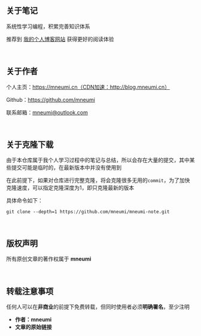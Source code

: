 ## 关于笔记

系统性学习编程，积累完善知识体系

推荐到 [我的个人博客网站](http://blog.mneumi.cn) 获得更好的阅读体验



<br />



## 关于作者

个人主页：https://mneumi.cn（CDN加速：http://blog.mneumi.cn）

Github：https://github.com/mneumi

联系邮箱：mneumi@outlook.com



<br />



## 关于克隆下载

由于本仓库属于我个人学习过程中的笔记与总结，所以会存在大量的提交，其中某些提交可能是临时的，在最新版本中并没有使用到

在此前提下，如果对仓库进行完整克隆，将会克隆很多无用的`commit`，为了加快克隆速度，可以指定克隆深度为1，即只克隆最新的版本

具体命令如下：

```shell
git clone --depth=1 https://github.com/mneumi/mneumi-note.git
```



<br />



## 版权声明

所有原创文章的著作权属于 **mneumi**



<br />



## 转载注意事项

任何人可以在**非商业**的前提下免费转载，但同时使用者必须**明确署名**，至少注明

* **作者：mneumi** 
* **文章的原始链接**